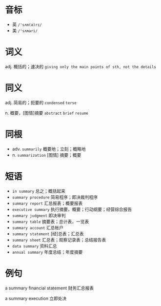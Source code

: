 # 音标

- 英 `/'sʌm(ə)rɪ/`
- 美 `/'sʌməri/`

# 词义

adj. 概括的；速决的
`giving only the main points of sth, not the details`

# 同义

adj. 简易的；扼要的
`condensed` `terse`

n. 概要，[图情]摘要
`abstract` `brief` `resume`

# 同根

- adv. `summarily` 概要地；立刻；概略地
- n. `summarization` [图情] 摘要；概要

# 短语

- `in summary` 总之；概括起来
- `summary procedure` 简易程序；即决裁判程序
- `summary report` 汇总报表；概要报表
- `executive summary` 执行摘要，概要；行动纲要；经营综合报告
- `summary judgment` 即决审判
- `summary table` 摘要表；总计表，一览表
- `summary account` 汇总帐户
- `summary statement` [经]总表；汇总表
- `summary sheet` 汇总表；观察记录表；总结报告表
- `data summary` 资料汇总
- `annual summary` 年度总结；年度摘要

# 例句

a summary financial statement
财务汇总报表

a summary execution
立即处决


